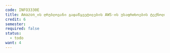 ```yaml
---
code: INFO3330E
title: Amazon_ის ღრუბლოვანი გადაწყვეტილების AWS-ის უსაფრთხოების ტექნოლოგიები
credit: 6
semester: 
required: false
status:
  - todo
want: 4
---
```


